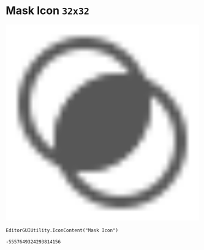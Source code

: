 # Mask Icon `32x32`
<img src="/img/Mask%20Icon.png" width=512 height=512>

``` CSharp
EditorGUIUtility.IconContent("Mask Icon")
```
```
-5557649324293814156
```
